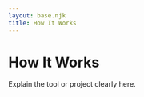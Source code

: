 ```yaml
---
layout: base.njk
title: How It Works
---
```


# How It Works

Explain the tool or project clearly here.
